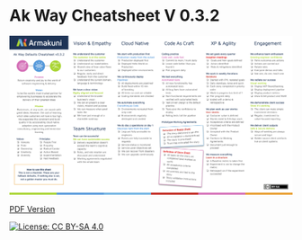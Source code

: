 # Ak Way Cheatsheet V 0.3.2

![Ak Way Cheatsheet](ak-way-defaults-cheatsheet.png)

[PDF Version](ak-way-defaults-cheatsheet.pdf)

[![License: CC BY-SA 4.0](https://img.shields.io/badge/License-CC%20BY--SA%204.0-lightgrey.svg)](https://creativecommons.org/licenses/by-sa/4.0/)
